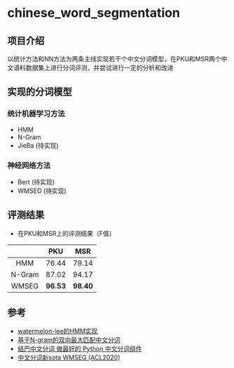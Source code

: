 # chinese_word_segmentation

## 项目介绍
以统计方法和NN方法为两条主线实现若干个中文分词模型，在PKU和MSR两个中文语料数据集上进行分词评测，并尝试进行一定的分析和改进

## 实现的分词模型

### 统计机器学习方法
- HMM
- N-Gram
- JieBa (待实现)

### 神经网络方法
- Bert (待实现)
- WMSEG (待实现)

## 评测结果

- 在PKU和MSR上的评测结果（F值）

|        |    PKU    |    MSR    |
| :----: | :-------: | :-------: |
|  HMM   |   76.44   |   79.14   |
| N-Gram |   87.02   |   94.17   |
| WMSEG  | **96.53** | **98.40** |



## 参考
- [watermelon-lee的HMM实现](https://github.com/watermelon-lee/machine-learning-algorithms-implemented-by-python/tree/master/HMM)
- [基于N-gram的双向最大匹配中文分词](https://mqsee.blog.csdn.net/article/details/53466043)
- [结巴中文分词 做最好的 Python 中文分词组件](https://github.com/fxsjy/jieba)
- [中文分词新sota WMSEG (ACL2020)](https://aclanthology.org/2020.acl-main.734/)

